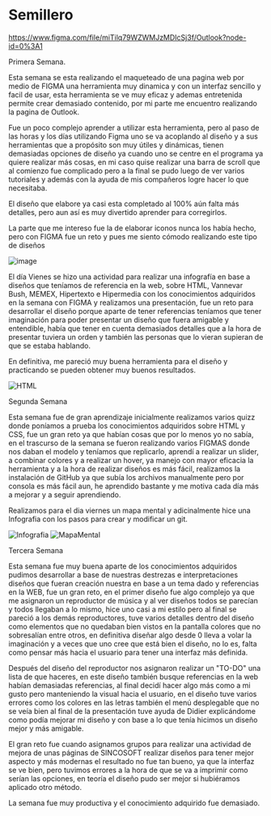 # Semillero
https://www.figma.com/file/miTilq79WZWMJzMDIcSj3f/Outlook?node-id=0%3A1

Primera Semana.

Esta semana se esta realizando el maqueteado de una pagina web por medio de FIGMA una herramienta muy dinamica y con un interfaz sencillo y facil de usar, esta herramienta se ve muy eficaz y ademas entretenida permite crear demasiado contenido, por mi parte me encuentro realizando la pagina de Outlook.

Fue un poco complejo aprender a utilizar esta herramienta, pero al paso de las horas y los días utilizando Figma uno se va acoplando al diseño y a sus herramientas que a propósito son muy útiles y dinámicas, tienen demasiadas opciones de diseño ya cuando uno se centre en el programa ya quiere realizar más cosas, en mi caso quise realizar una barra de scroll que al comienzo fue complicado pero a la final se pudo luego de ver varios tutoriales y además con la ayuda de mis compañeros logre hacer lo que necesitaba. 

El diseño que elabore ya casi esta completado al 100% aún falta más detalles, pero aun así es muy divertido aprender para corregirlos.  

La parte que me intereso fue la de elaborar iconos nunca los había hecho, pero con FIGMA fue un reto y pues me siento cómodo realizando este tipo de diseños 


![image](https://user-images.githubusercontent.com/87336609/125868733-60f06089-fb93-486c-b8df-3f32d5f9bce7.png)

El día Vienes se hizo una actividad para realizar una infografía en base a diseños que teníamos de referencia en la web, sobre HTML, Vannevar Bush, MEMEX, Hipertexto e Hipermedia  con los conocimientos adquiridos en la semana con FIGMA y realizamos una presentación, fue un reto para desarrollar el diseño porque aparte de tener referencias teníamos que tener imaginación para poder presentar un diseño que fuera amigable y entendible, había que tener en cuenta demasiados detalles que a la hora de presentar tuviera un orden y también las personas que lo vieran supieran de que se estaba hablando. 

  
En definitiva, me pareció muy buena herramienta para el diseño y practicando se pueden obtener muy buenos resultados. 

![HTML](https://user-images.githubusercontent.com/87336609/126039156-4810c943-4e6f-42df-9bc9-32bae1270135.png)

Segunda Semana

Esta semana fue de gran aprendizaje inicialmente realizamos varios quizz donde poníamos a prueba los conocimientos adquiridos sobre HTML y CSS, fue un gran reto ya que habían cosas que por lo menos yo no sabía, en el trascurso de la semana se fueron realizando varios FIGMAS donde nos daban el modelo y teníamos que replicarlo, aprendí a realizar un slider, a combinar colores y a realizar un hover, ya manejo con mayor eficacia la herramienta y a la hora de realizar diseños es más fácil, realizamos la instalación de GitHub ya que subía los archivos manualmente pero por consola es más fácil aun, he aprendido bastante y me motiva cada día más a mejorar y a seguir aprendiendo. 

Realizamos para el dia viernes un mapa mental y adicinalmente hice una Infografia con los pasos para crear y modificar un git.

![Infografia](https://user-images.githubusercontent.com/87336609/126843901-3594d171-d51b-4269-ad3f-3eac3f60cf8b.png)
![MapaMental](https://user-images.githubusercontent.com/87336609/126843903-9e0a7ca5-4da7-4450-b56e-8a82c42fe80a.png)

Tercera Semana 

Esta semana fue muy buena aparte de los conocimientos adquiridos pudimos desarrollar a base de nuestras destrezas e interpretaciones diseños que fueran creación nuestra en base a un tema dado y referencias en la WEB, fue un gran reto, en el primer diseño fue algo complejo ya que me asignaron un reproductor de música y al ver diseños todos se parecían y todos llegaban a lo mismo, hice uno casi a mi estilo pero al final se pareció a los demás reproductores, tuve varios detalles dentro del diseño como elementos que no quedaban bien vistos en la pantalla colores que no sobresalían entre otros, en definitiva diseñar algo desde 0 lleva a volar la imaginación y a veces que uno cree que está bien el diseño, no lo es, falta como pensar más hacia el usuario para tener una interfaz más definida. 

 
 

Después del diseño del reproductor nos asignaron realizar un "TO-DO" una lista de que haceres, en este diseño también busque referencias en la web habían demasiadas referencias, al final decidí hacer algo más como a mi gusto pero manteniendo la visual hacia el usuario, en el diseño tuve varios errores como los colores en las letras también el menú desplegable que no se veía bien al final de la presentación tuve ayuda de Didier explicándome como podía mejorar mi diseño y con base a lo que tenía hicimos un diseño mejor y más amigable. 

 
 
 
 

El gran reto fue cuando asignamos grupos para realizar una actividad de mejora de unas páginas de SINCOSOFT realizar diseños para tener mejor aspecto y más modernas el resultado no fue tan bueno, ya que la interfaz se ve bien, pero tuvimos errores a la hora de que se va a imprimir como serían las opciones, en teoría el diseño pudo ser mejor si hubiéramos aplicado otro método. 

 
 
 
 
 

La semana fue muy productiva y el conocimiento adquirido fue demasiado. 